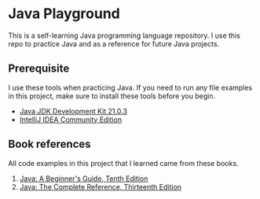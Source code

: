 # Java Playground

This is a self-learning Java programming language repository. I use this repo to
practice Java and as a reference for future Java projects.

## Prerequisite

I use these tools when practicing Java. If you need to run any file examples in 
this project, make sure to install these tools before you begin.

- [Java JDK Development Kit 21.0.3][0]
- [IntelliJ IDEA Community Edition][1]

## Book references

All code examples in this project that I learned came from these books.

1. [Java: A Beginner's Guide, Tenth Edition][3]
2. [Java: The Complete Reference, Thirteenth Edition][4]

[0]: https://www.oracle.com/java/technologies/downloads/#java21
[1]: https://www.jetbrains.com/idea/download/?section=windows
[3]: https://www.mhprofessional.com/java-a-beginner-s-guide-tenth-edition-9781265054632-usa
[4]: https://www.mhprofessional.com/java-the-complete-reference-thirteenth-edition-9781265058432-usa
